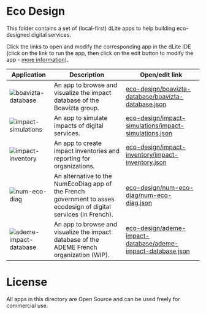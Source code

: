 
# Eco Design

This folder contains a set of (local-first) dLite apps to help building eco-designed digital services.

Click the links to open and modify the corresponding app in the dLite IDE (click on the link to run the app, then click on the edit button to modify the app - [more information](../README.md#getting-started)).

|  Application | Description | Open/edit link |
| ------------- | ------------- | ------------- |
| ![boavizta-database](https://img.icons8.com/stickers/100/search-database.png) | An app to browse and visualize the impact database of the Boavizta group. | [eco-design/boavizta-database/boavizta-database.json](https://platform.dlite.io/?src=https://raw.githubusercontent.com/cincheo/dlite/main/eco-design/boavizta-database/boavizta-database.json) |
| ![impact-simulations](https://img.icons8.com/stickers/100/combo-chart.png) | An app to simulate impacts of digital services. | [eco-design/impact-simulations/impact-simulations.json](https://platform.dlite.io/?src=https://raw.githubusercontent.com/cincheo/dlite/main/eco-design/impact-simulations/impact-simulations.json) |
| ![impact-inventory](https://img.icons8.com/stickers/100/inspection.png) | An app to create impact inventories and reporting for organizations. | [eco-design/impact-inventory/impact-inventory.json](https://platform.dlite.io/?src=https://raw.githubusercontent.com/cincheo/dlite/main/eco-design/impact-inventory/impact-inventory.json) |
| ![num-eco-diag](https://img.icons8.com/stickers/100/test.png) | An alternative to the NumEcoDiag app of the French government to asses ecodesign of digital services (in French). | [eco-design/num-eco-diag/num-eco-diag.json](https://platform.dlite.io/?src=https://raw.githubusercontent.com/cincheo/dlite/main/eco-design/num-eco-diag/num-eco-diag.json) |
| ![ademe-impact-database](https://img.icons8.com/stickers/100/search-database.png) | An app to browse and visualize the impact database of the ADEME French organization (WIP). | [eco-design/ademe-impact-database/ademe-impact-database.json](https://platform.dlite.io/?src=https://raw.githubusercontent.com/cincheo/dlite/main/eco-design/ademe-impact-database/ademe-impact-database.json) |


# License

All apps in this directory are Open Source and can be used freely for commercial use.
